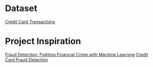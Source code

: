 # Dataset
[Credit Card Transactions](https://www.kaggle.com/datasets/mlg-ulb/creditcardfraud)

# Project Inspiration
[Fraud Detection: Fighting Financial Crime with Machine Learning](https://youtu.be/QFyM3w95fXI?si=huavWHXaBZnsJwH1)
[Credit Card Fraud Detection](https://www.geeksforgeeks.org/ml-credit-card-fraud-detection/)
